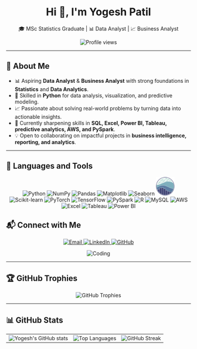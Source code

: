<h1 align="center">Hi 👋, I'm Yogesh Patil</h1>
<p align="center">🎓 MSc Statistics Graduate | 📊 Data Analyst | 📈 Business Analyst</p>

<p align="center">
  <img src="https://komarev.com/ghpvc/?username=YogeshYPatil&label=Profile%20views&color=0e75b6&style=flat" alt="Profile views"/>
</p>

---

## 🌟 About Me  

- 📊 Aspiring **Data Analyst** & **Business Analyst** with strong foundations in **Statistics** and **Data Analytics**.  
- 🐍 Skilled in **Python** for data analysis, visualization, and predictive modeling.  
- 📈 Passionate about solving real-world problems by turning data into actionable insights.  
- 🌱 Currently sharpening skills in **SQL, Excel, Power BI, Tableau, predictive analytics, AWS, and PySpark**.  
- 💡 Open to collaborating on impactful projects in **business intelligence, reporting, and analytics**.  

---
## 🔧 Languages and Tools

<p align="center">
  <!-- Python -->
  <img src="https://www.python.org/static/community_logos/python-logo.png" width="50" alt="Python"/>
  <!-- Numpy -->
  <img src="https://upload.wikimedia.org/wikipedia/commons/1/1a/NumPy_logo.svg" width="50" alt="NumPy"/>
  <!-- Pandas -->
  <img src="https://upload.wikimedia.org/wikipedia/commons/e/ed/Pandas_logo.svg" width="50" alt="Pandas"/>
  <!-- Matplotlib -->
  <img src="https://img.icons8.com/color/48/000000/matplotlib.png" width="50" alt="Matplotlib"/>
<!-- Seaborn -->
<img src="https://github.com/YogeshYPatil/YogeshYPatil/blob/main/assets/images/seaborn-logo.png" width="50" alt="Seaborn"/>
  <!-- Seaborn -->
<img src="https://github.com/YogeshYPatil/YogeshYPatil/blob/main/seaborn-Logo-Vector.svg-%20(1).jpg" width="50" alt="Seaborn"/>
  <!-- Scikit-learn -->
  <img src="https://upload.wikimedia.org/wikipedia/commons/0/05/Scikit_learn_logo_small.svg" width="50" alt="Scikit-learn"/>
  <!-- PyTorch -->
  <img src="https://upload.wikimedia.org/wikipedia/commons/9/96/Pytorch_logo.png" width="50" alt="PyTorch"/>
  <!-- TensorFlow -->
  <img src="https://upload.wikimedia.org/wikipedia/commons/2/2d/Tensorflow_logo.svg" width="50" alt="TensorFlow"/>
  <!-- PySpark -->
  <img src="https://upload.wikimedia.org/wikipedia/commons/f/f3/Apache_Spark_logo.svg" width="50" alt="PySpark"/>
  <!-- R -->
  <img src="https://upload.wikimedia.org/wikipedia/commons/1/1b/R_logo.svg" width="50" alt="R"/>
  <!-- MySQL -->
  <img src="https://upload.wikimedia.org/wikipedia/en/d/dd/MySQL_logo.svg" width="50" alt="MySQL"/>
  <!-- AWS -->
  <img src="https://upload.wikimedia.org/wikipedia/commons/9/93/Amazon_Web_Services_Logo.svg" width="50" alt="AWS"/>
  <!-- Excel -->
  <img src="https://img.icons8.com/color/48/000000/ms-excel.png" width="50" alt="Excel"/>
  <!-- Tableau -->
  <img src="https://upload.wikimedia.org/wikipedia/commons/4/4b/Tableau_Logo.png" width="50" alt="Tableau"/>
  <!-- Power BI -->
  <img src="https://img.icons8.com/color/48/000000/power-bi.png" width="50" alt="Power BI"/>
</p>

## 📬 Connect with Me  

<p align="center">
  <a href="mailto:yogeshpatil.stats@gmail.com" target="_blank">
    <img src="https://img.shields.io/badge/Gmail-D14836?style=for-the-badge&logo=gmail&logoColor=white" alt="Email"/>
  </a>
  <a href="https://www.linkedin.com/in/yogesh-patil-1073ba201" target="_blank">
    <img src="https://img.shields.io/badge/LinkedIn-0077B5?style=for-the-badge&logo=linkedin&logoColor=white" alt="LinkedIn"/>
  </a>
  <a href="https://github.com/YogeshYPatil" target="_blank">
    <img src="https://img.shields.io/badge/GitHub-100000?style=for-the-badge&logo=github&logoColor=white" alt="GitHub"/>
  </a>
</p>

<p align="center">
  <img alt="Coding" width="400" src="https://raw.githubusercontent.com/rahulbanerjee26/githubProfileReadmeGenerator/main/gifs/code.gif"/>
</p>

---

## 🏆 GitHub Trophies  

<p align="center">
  <img src="https://github-profile-trophy.vercel.app/?username=YogeshYPatil&theme=radical&no-frame=true&no-bg=true&margin-w=4" alt="GitHub Trophies"/>
</p>

---

## 📊 GitHub Stats  

<p align="center">
  <table>
    <tr>
      <td>
        <img src="https://github-readme-stats.vercel.app/api?username=YogeshYPatil&show_icons=true&theme=radical" alt="Yogesh's GitHub stats"/>
      </td>
      <td>
        <img src="https://github-readme-stats.vercel.app/api/top-langs/?username=YogeshYPatil&layout=compact&theme=radical" alt="Top Languages"/>
      </td>
      <td>
        <img src="https://streak-stats.demolab.com/?user=YogeshYPatil&theme=radical&hide_border=true" alt="GitHub Streak"/>
      </td>
    </tr>
  </table>
</p>
